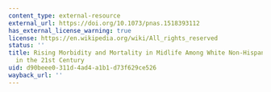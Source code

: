 ```yaml
---
content_type: external-resource
external_url: https://doi.org/10.1073/pnas.1518393112
has_external_license_warning: true
license: https://en.wikipedia.org/wiki/All_rights_reserved
status: ''
title: Rising Morbidity and Mortality in Midlife Among White Non-Hispanic Americans
  in the 21st Century
uid: d90beee0-311d-4ad4-a1b1-d73f629ce526
wayback_url: ''
---
```

